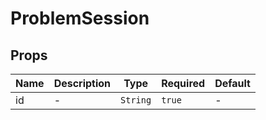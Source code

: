 # ProblemSession

## Props

<!-- @vuese:ProblemSession:props:start -->
|Name|Description|Type|Required|Default|
|---|---|---|---|---|
|id|-|`String`|`true`|-|

<!-- @vuese:ProblemSession:props:end -->


